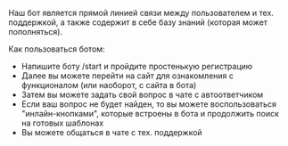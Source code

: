 Наш бот является прямой линией связи между пользователем и тех. поддержкой, а также содержит в себе базу знаний (которая может пополняться). 

Как пользоваться ботом:
- Напишите боту /start и пройдите простенькую регистрацию
- Далее вы можете перейти на сайт для ознакомления с функционалом (или наоборот, с сайта в бота)
- Затем вы можете задать свой вопрос в чате с автоответчиком 
- Если ваш вопрос не будет найден, то вы можете воспользоваться "инлайн-кнопками", которые встроены в бота и продолжить поиск на готовых шаблонах
- Вы можете общаться в чате с тех. поддержкой